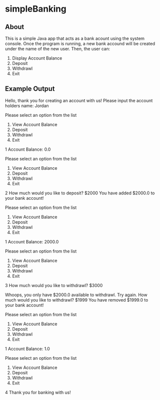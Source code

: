 # simpleBanking
## About
This is a simple Java app that acts as a bank acount using the system console.  Once the program is running, a new bank accound will be created under the name of the new user.  Then, the user can:
1. Display Account Balance
2. Deposit
3. Withdrawl
4. Exit

## Example Output
Hello, thank you for creating an account with us!
Please input the account holders name: Jordan



Please select an option from the list
1. View Account Balance
2. Deposit
3. Withdrawl
4. Exit


1
Account Balance: 0.0



Please select an option from the list
1. View Account Balance
2. Deposit
3. Withdrawl
4. Exit


2
How much would you like to deposit?
	$2000
You have added $2000.0 to your bank account!



Please select an option from the list
1. View Account Balance
2. Deposit
3. Withdrawl
4. Exit


1
Account Balance: 2000.0



Please select an option from the list
1. View Account Balance
2. Deposit
3. Withdrawl
4. Exit


3
How much would you like to withdrawl?
	$3000

Whoops, you only have $2000.0 available to withdrawl.  Try again.
How much would you like to withdrawl?
	$1999
You have removed $1999.0 to your bank account!



Please select an option from the list
1. View Account Balance
2. Deposit
3. Withdrawl
4. Exit


1
Account Balance: 1.0



Please select an option from the list
1. View Account Balance
2. Deposit
3. Withdrawl
4. Exit


4
Thank you for banking with us!
